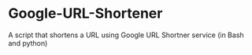 # Google-URL-Shortener
A script that shortens a URL using Google URL Shortner service (in Bash and python)
